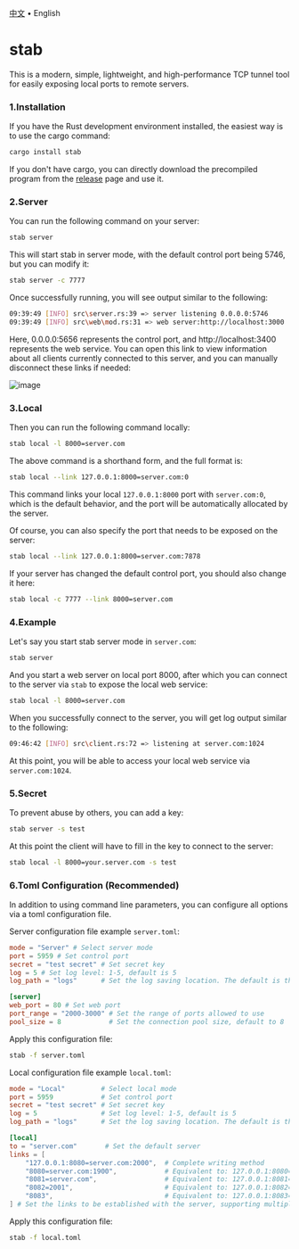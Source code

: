 <p align="left">
    <a href="readme.md">中文</a>
    <span> • </span>
    <span>English</span>
</p>

# stab

This is a modern, simple, lightweight, and high-performance TCP tunnel tool for easily exposing local ports to remote servers.

### 1.Installation 

If you have the Rust development environment installed, the easiest way is to use the cargo command:

```bash
cargo install stab
```

If you don't have cargo, you can directly download the precompiled program from the [release](https://github.com/ys928/stab/releases) page and use it.

### 2.Server

You can run the following command on your server:

```bash
stab server
```

This will start stab in server mode, with the default control port being 5746, but you can modify it:

```bash
stab server -c 7777
```

Once successfully running, you will see output similar to the following:

```bash
09:39:49 [INFO] src\server.rs:39 => server listening 0.0.0.0:5746
09:39:49 [INFO] src\web\mod.rs:31 => web server:http://localhost:3000
```

Here, 0.0.0.0:5656 represents the control port, and http://localhost:3400 represents the web service. You can open this link to view information about all clients currently connected to this server, and you can manually disconnect these links if needed:

![image](https://github.com/ys928/stab/assets/80371119/8ee0615f-5e44-46bf-868b-f3f8bf99fbe5)

### 3.Local

Then you can run the following command locally:

```bash
stab local -l 8000=server.com
```

The above command is a shorthand form, and the full format is:

```bash
stab local --link 127.0.0.1:8000=server.com:0
```

This command links your local `127.0.0.1:8000` port with `server.com:0`, which is the default behavior, and the port will be automatically allocated by the server.

Of course, you can also specify the port that needs to be exposed on the server:

```bash
stab local --link 127.0.0.1:8000=server.com:7878
```

If your server has changed the default control port, you should also change it here:

```bash
stab local -c 7777 --link 8000=server.com
```

### 4.Example

Let's say you start stab server mode in `server.com`:

```bash
stab server
```

And you start a web server on local port 8000, after which you can connect to the server via `stab` to expose the local web service:

```bash
stab local -l 8000=server.com
```

When you successfully connect to the server, you will get log output similar to the following:

```bash
09:46:42 [INFO] src\client.rs:72 => listening at server.com:1024
```

At this point, you will be able to access your local web service via `server.com:1024`.

### 5.Secret

To prevent abuse by others, you can add a key:

```bash
stab server -s test
```

At this point the client will have to fill in the key to connect to the server:

```bash
stab local -l 8000=your.server.com -s test
```

### 6.Toml Configuration (Recommended)

In addition to using command line parameters, you can configure all options via a toml configuration file.

Server configuration file example `server.toml`:

```toml
mode = "Server" # Select server mode
port = 5959 # Set control port
secret = "test secret" # Set secret key
log = 5 # Set log level: 1-5, default is 5
log_path = "logs"      # Set the log saving location. The default is the logs directory under the current directory

[server]
web_port = 80 # Set web port
port_range = "2000-3000" # Set the range of ports allowed to use
pool_size = 8            # Set the connection pool size, default to 8 
```

Apply this configuration file:

```bash
stab -f server.toml
```

Local configuration file example `local.toml`:

```toml
mode = "Local"         # Select local mode
port = 5959            # Set control port
secret = "test secret" # Set secret key
log = 5                # Set log level: 1-5, default is 5
log_path = "logs"      # Set the log saving location. The default is the logs directory under the current directory

[local]
to = "server.com"       # Set the default server
links = [
    "127.0.0.1:8080=server.com:2000",  # Complete writing method
    "8080=server.com:1900",            # Equivalent to: 127.0.0.1:8080=server.com:1900
    "8081=server.com",                 # Equivalent to: 127.0.0.1:8081=server.com:0
    "8082=2001",                       # Equivalent to: 127.0.0.1:8082={to}:2001
    "8083",                            # Equivalent to: 127.0.0.1:8083={to}:0
] # Set the links to be established with the server, supporting multiple links simultaneously

```

Apply this configuration file:

```bash
stab -f local.toml
```